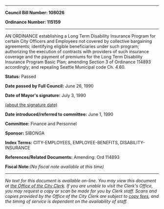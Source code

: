 

********

**Council Bill Number: 108026**
   
**Ordinance Number: 115159**
********

 AN ORDINANCE establishing a Long Term Disability Insurance Program for certain City Officers and Employees not covered by collective bargaining agreements; identifying eligible beneficiaries under such program; authorizing the execution of contracts with providers of such insurance coverage and the payment of premiums for the Long Term Disability Insurance Program Basic Plan; amending Section 3 of Ordinance 114893 accordingly; and repealing Seattle Municipal code Ch. 4.60.

**Status:** Passed
   
**Date passed by Full Council:** June 26, 1990
   
**Date of Mayor's signature:** July 3, 1990
   
[(about the signature date)](/~public/approvaldate.htm)
   
   
   
**Date introduced/referred to committee:** June 1, 1990
   
**Committee:** Finance and Personnel
   
**Sponsor:** SIBONGA
   
   
**Index Terms:** CITY-EMPLOYEES, EMPLOYEE-BENEFITS, DISABILITY-INSURANCE

**References/Related Documents:** Amending: Ord 114893

**Fiscal Note:**_(No fiscal note available at this time)_
********

_No text for this document is available on-line. You may view this document at [the Office of the City Clerk](http://www.seattle.gov/leg/clerk/contactUs.htm). If you are unable to visit the Clerk's Office, you may request a copy or scan be made for you by Clerk staff. Scans and copies provided by the Office of the City Clerk are subject to [copy fees](http://clerk.seattle.gov/~public/clerkfees.htm), and the timing of service is dependent on the availability of staff._

